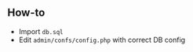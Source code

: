 ## How-to
* Import <code>db.sql</code>
* Edit <code>admin/confs/config.php</code> with correct DB config
